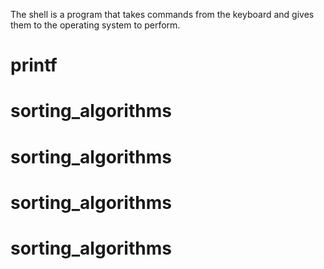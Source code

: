 The shell is a program that takes commands from the keyboard and gives them to the operating system to perform.
# printf
# sorting_algorithms
# sorting_algorithms
# sorting_algorithms
# sorting_algorithms
